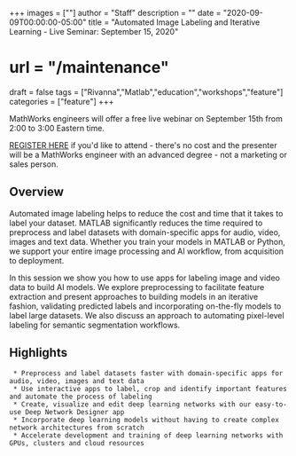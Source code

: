 +++
images = [""]
author = "Staff"
description = ""
date = "2020-09-09T00:00:00-05:00"
title = "Automated Image Labeling and Iterative Learning - Live Seminar: September 15, 2020"
# url = "/maintenance"
draft = false
tags = ["Rivanna","Matlab","education","workshops","feature"]
categories = ["feature"]
+++

MathWorks engineers will offer a free live webinar on September 15th from 2:00 to 3:00 Eastern time.
<!--more-->

[REGISTER HERE](https://www.mathworks.com/company/events/seminars/automated-image-3152897.html) if you'd like to attend - there's no cost and the presenter will be a MathWorks engineer with an advanced degree - not a marketing or sales person.

## Overview

Automated image labeling helps to reduce the cost and time that it takes to label your dataset. MATLAB significantly reduces the time required to preprocess and label datasets with domain-specific apps for audio, video, images and text data. Whether you train your models in MATLAB or Python, we support your entire image processing and AI workflow, from acquisition to deployment.

In this session we show you how to use apps for labeling image and video data to build AI models. We explore preprocessing to facilitate feature extraction and present approaches to building models in an iterative fashion, validating predicted labels and incorporating on-the-fly models to label large datasets. We also discuss an approach to automating pixel-level labeling for semantic segmentation workflows.

## Highlights

     * Preprocess and label datasets faster with domain-specific apps for audio, video, images and text data
     * Use interactive apps to label, crop and identify important features and automate the process of labeling
     * Create, visualize and edit deep learning networks with our easy-to-use Deep Network Designer app
     * Incorporate deep learning models without having to create complex network architectures from scratch
     * Accelerate development and training of deep learning networks with GPUs, clusters and cloud resources
